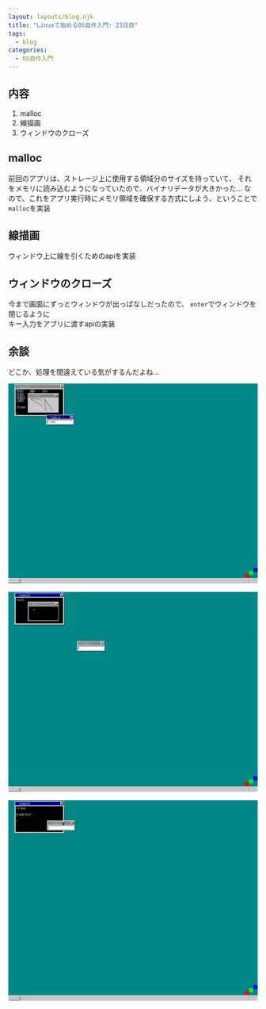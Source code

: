 ```yaml
---
layout: layouts/blog.njk
title: "Linuxで始めるOS自作入門: 23日目"
tags:
  - blog
categories:
  - OS自作入門
---
```


## 内容
1. malloc
1. 線描画
1. ウィンドウのクローズ

## malloc
前回のアプリは、ストレージ上に使用する領域分のサイズを持っていて、
それをメモリに読み込むようになっていたので、バイナリデータが大きかった...
なので、これをアプリ実行時にメモリ領域を確保する方式にしよう、ということで
`malloc`を実装

## 線描画
ウィンドウ上に線を引くためのapiを実装

## ウィンドウのクローズ
今まで画面にずっとウィンドウが出っぱなしだったので、
`enter`でウィンドウを閉じるように  
キー入力をアプリに渡すapiの実装

## 余談
どこか、処理を間違えている気がするんだよね...

![osの画像1](os-23day-1.png)

![osの画像1](os-23day-2.png)

![osの画像1](os-23day-3.png)
